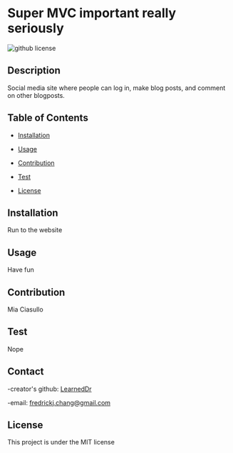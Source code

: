 # Super MVC important really seriously

 ![github license](https://img.shields.io/badge/license-MIT-blue.svg)
## Description
Social media site where people can log in, make blog posts, and comment on other blogposts.
## Table of Contents
* [Installation](#installation)
* [Usage](#usage)
* [Contribution](#contribution)
* [Test](#test)

 * [License](#license)
    
    

## Installation
Run to the website

## Usage
Have fun

## Contribution
Mia Ciasullo

## Test
Nope

## Contact
  -creator's github: [LearnedDr](https://github.comLearnedDr)

  -email: [fredrickj.chang@gmail.com](mailto:fredrickj.chang@gmail.com)


## License
This project is under the MIT license
